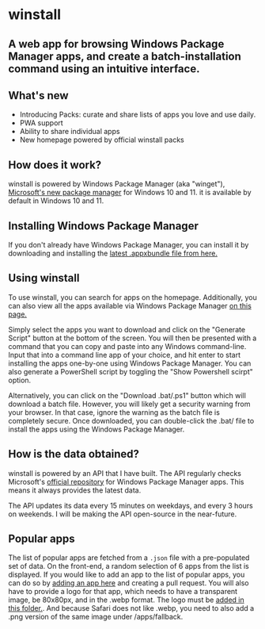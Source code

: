 # winstall

## A web app for browsing Windows Package Manager apps, and create a batch-installation command using an intuitive interface.  

What's new 
----------
- Introducing Packs: curate and share lists of apps you love and use daily.
- PWA support
- Ability to share individual apps 
- New homepage powered by official winstall packs

How does it work?
-----------------------

winstall is powered by Windows Package Manager (aka "winget"), [Microsoft's new package manager](https://devblogs.microsoft.com/commandline/windows-package-manager-preview/) for Windows 10 and 11. it is available by default in Windows 10 and 11.

Installing Windows Package Manager
----------------------------------

If you don't already have Windows Package Manager, you can install it by downloading and installing the [latest .appxbundle file from here.](https://github.com/microsoft/winget-cli/releases)

Using winstall
--------------

To use winstall, you can search for apps on the homepage. Additionally, you can also view all the apps available via Windows Package Manager [on this page.](https://winstall.app//apps)

Simply select the apps you want to download and click on the "Generate Script" button at the bottom of the screen. You will then be presented with a command that you can copy and paste into any Windows command-line. Input that into a command line app of your choice, and hit enter to start installing the apps one-by-one using Windows Package Manager. You can also generate a PowerShell script by toggling the "Show Powershell scirpt" option.

Alternatively, you can click on the "Download .bat/.ps1" button which will download a batch file. However, you will likely get a security warning from your browser. In that case, ignore the warning as the batch file is completely secure. Once downloaded, you can double-click the .bat/ file to install the apps using the Windows Package Manager.

How is the data obtained?
-------------------------

winstall is powered by an API that I have built. The API regularly checks Microsoft's [official repository](https://github.com/microsoft/winget-pkgs) for Windows Package Manager apps. This means it always provides the latest data.

The API updates its data every 15 minutes on weekdays, and every 3 hours on weekends. I will be making the API open-source in the near-future.

Popular apps
------------

The list of popular apps are fetched from a `.json` file with a pre-populated set of data. On the front-end, a random selection of 6 apps from the list is displayed. If you would like to add an app to the list of popular apps, you can do so by [adding an app here](https://github.com/MehediH/winstall/blob/master/data/popularApps.json) and creating a pull request. You will also have to provide a logo for that app, which needs to have a transparent image, be 80x80px, and in the .webp format. The logo must be [added in this folder.](https://github.com/MehediH/winstall/tree/master/public/assets/apps). And because Safari does not like .webp, you need to also add a .png version of the same image under /apps/fallback.
